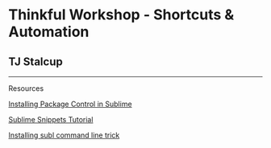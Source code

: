 # Thinkful Workshop - Shortcuts & Automation
## TJ Stalcup
---
Resources

[Installing Package Control in Sublime](https://packagecontrol.io/)

[Sublime Snippets Tutorial](https://www.granneman.com/webdev/editors/sublime-text/top-features-of-sublime-text/quickly-insert-text-and-code-with-sublime-text-snippets/)

[Installing subl command line trick](http://olivierlacan.com/posts/launch-sublime-text-3-from-the-command-line/)